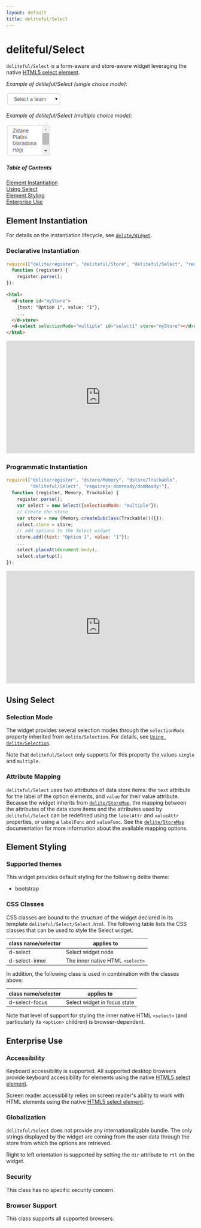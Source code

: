 ```yaml
---
layout: default
title: deliteful/Select
---
```


# deliteful/Select

`deliteful/Select` is a form-aware and store-aware widget leveraging the native 
[HTML5 select element](http://www.w3.org/TR/html5/forms.html#the-select-element).

*Example of deliteful/Select (single choice mode):*

![Example of Select (single choice mode)](images/Select-single.png)

*Example of deliteful/Select (multiple choice mode):*

![Example of Select (multiple choice mode)](images/Select-multiple.png)


##### Table of Contents
[Element Instantiation ](#instantiation)  
[Using Select](#using)  
[Element Styling](#styling)  
[Enterprise Use](#enterprise)


<a name="instantiation"></a>
## Element Instantiation

For details on the instantiation lifecycle, see [`delite/Widget`](/delite/docs/master/Widget.html).

### Declarative Instantiation

```js
require(["delite/register", "deliteful/Store", "deliteful/Select", "requirejs-domready/domReady!"],
  function (register) {
    register.parse();
});
```

```html
<html>
  <d-store id="myStore">
    {text: "Option 1", value: "1"},
    ...
  </d-store>
  <d-select selectionMode="multiple" id="select1" store="myStore"></d-select>
</html>
```

<iframe width="100%" height="300" allowfullscreen="allowfullscreen" frameborder="0" 
src="http://jsfiddle.net/ibmjs/nqM5G/embedded/result,js,html">
<a href="http://jsfiddle.net/ibmjs/nqM5G/">checkout the sample on JSFiddle</a></iframe>


### Programmatic Instantiation

```js
require(["delite/register", "dstore/Memory", "dstore/Trackable",
         "deliteful/Select", "requirejs-domready/domReady!"],
  function (register, Memory, Trackable) {
    register.parse();
    var select = new Select({selectionMode: "multiple"});
    // Create the store
    var store = new (Memory.createSubclass(Trackable))({});
    select.store = store;
    // add options to the Select widget
    store.add({text: "Option 1", value: "1"});
    ...
    select.placeAt(document.body);
    select.startup();
});
```

<iframe width="100%" height="300" allowfullscreen="allowfullscreen" frameborder="0" 
src="http://jsfiddle.net/ibmjs/59LP6/embedded/result,js,html">
<a href="http://jsfiddle.net/ibmjs/59LP6/">checkout the sample on JSFiddle</a></iframe>


<a name="using"></a>
## Using Select

### Selection Mode

The widget provides several selection modes through the `selectionMode` property
inherited from `delite/Selection`.
For details, see [`Using delite/Selection`](/delite/docs/master/Selection.html#using).

Note that `deliteful/Select` only supports for this property the values `single` and
`multiple`.

### Attribute Mapping

`deliteful/Select` uses two attributes of data store items: the `text` attribute for
the label of the option elements, and `value` for their value attribute.
Because the widget inherits from [`delite/StoreMap`](/delite/docs/master/StoreMap.html), 
the mapping between the attributes of the data store items and the attributes used by 
`deliteful/Select` can be redefined using the `labelAttr` and `valueAttr` properties,
or using a `labelFunc` and `valueFunc`. See the 
[`delite/StoreMap`](/delite/docs/master/StoreMap.html) documentation for more
information about the available mapping options.


<a name="styling"></a>
## Element Styling

### Supported themes

This widget provides default styling for the following delite theme:

* bootstrap

### CSS Classes

CSS classes are bound to the structure of the widget declared in its template `deliteful/Select/Select.html`.
The following table lists the CSS classes that can be used to style the Select widget.

|class name/selector|applies to|
|----------|----------|
|d-select|Select widget node
|d-select-inner|The inner native HTML `<select>`

In addition, the following class is used in combination with the classes above:

|class name/selector|applies to|
|----------|----------|
|d-select-focus|Select widget in focus state

Note that level of support for styling the inner native HTML `<select>` (and 
particularly its `<option>` children) is browser-dependent.

<a name="enterprise"></a>
## Enterprise Use

### Accessibility

Keyboard accessibility is supported. All supported desktop browsers provide keyboard accessibility
for elements using the native 
[HTML5 select element](http://www.w3.org/TR/html5/forms.html#the-select-element).

Screen reader accessibility relies on screen reader's ability to work with HTML elements using the 
native [HTML5 select element](http://www.w3.org/TR/html5/forms.html#the-select-element).

### Globalization

`deliteful/Select` does not provide any internationalizable bundle. The only strings displayed 
by the widget are coming from the user data through the store from which the options are retrieved.

Right to left orientation is supported by setting the `dir` attribute to `rtl` on the
widget.

### Security

This class has no specific security concern.

### Browser Support

This class supports all supported browsers.

